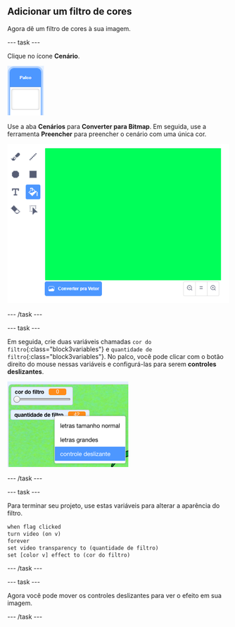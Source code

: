 ## Adicionar um filtro de cores

Agora dê um filtro de cores à sua imagem.

--- task ---

Clique no ícone **Cenário**.

![imagem mostrando o ícone palco](images/stage.png)

Use a aba **Cenários** para **Converter para Bitmap**. Em seguida, use a ferramenta **Preencher** para preencher o cenário com uma única cor.

![imagem mostrando o cenário preenchido para o palco](images/paint-bucket.png)

--- /task ---

--- task ---

Em seguida, crie duas variáveis chamadas `cor do filtro`{:class="block3variables"} e `quantidade de filtro`{:class="block3variables"}. No palco, você pode clicar com o botão direito do mouse nessas variáveis e configurá-las para serem **controles deslizantes**.

![imagem mostrando as variáveis sendo alteradas para controles deslizantes](images/sliders.png)

--- /task ---

--- task ---

Para terminar seu projeto, use estas variáveis para alterar a aparência do filtro.

```blocks3
when flag clicked
turn video (on v)
forever
set video transparency to (quantidade de filtro)
set [color v] effect to (cor do filtro)
```

--- /task ---

--- task ---

Agora você pode mover os controles deslizantes para ver o efeito em sua imagem.

--- /task ---




